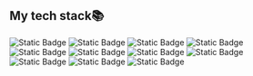 <!-- ## Hi there, I'm SORA 👋 -->



<h2>My tech stack📚</h2>

![Static Badge](https://img.shields.io/badge/Java-backend?style=plastic&logoSize=amd&color=%23FF4500)
![Static Badge](https://img.shields.io/badge/SpringFramework-backend?style=plastic&logoSize=auto)
![Static Badge](https://img.shields.io/badge/SpringBoot-backend?style=plastic&logoSize=auto)
![Static Badge](https://img.shields.io/badge/Linux-os?style=plastic&logoSize=auto&color=%23000000)
![Static Badge](https://img.shields.io/badge/Git-git?style=plastic&logoSize=auto&color=%23FF0000)
![Static Badge](https://img.shields.io/badge/MySQL-DB?style=plastic&logoSize=auto&color=%23191970)
![Static Badge](https://img.shields.io/badge/Oracle-DB?style=plastic&logoSize=auto&color=%23FF0000)
![Static Badge](https://img.shields.io/badge/JS-frontend?style=plastic&logoSize=auto&color=%23FFD700)
![Static Badge](https://img.shields.io/badge/Thymeleaf-frontend?style=plastic&logoSize=auto&color=%23006400)
![Static Badge](https://img.shields.io/badge/HTML-frontend?style=plastic&logoSize=amd&color=%23FF4500)
![Static Badge](https://img.shields.io/badge/CSS-frontend?style=plastic&logoSize=auto&color=%231E90FF)






<!--
**cbzkcbzk7/cbzkcbzk7** is a ✨ _special_ ✨ repository because its `README.md` (this file) appears on your GitHub profile.

Here are some ideas to get you started:

- 🔭 I’m currently working on ...
- 🌱 I’m currently learning ...
- 👯 I’m looking to collaborate on ...
- 🤔 I’m looking for help with ...
- 💬 Ask me about ...
- 📫 How to reach me: ...
- 😄 Pronouns: ...
- ⚡ Fun fact: ...
-->
